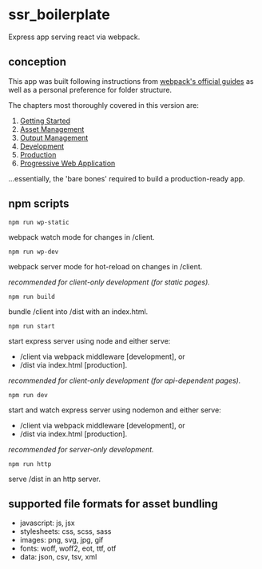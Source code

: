 # ssr_boilerplate

Express app serving react via webpack.

## conception

This app was built following instructions from [webpack's official guides](https://webpack.js.org/guides/) as well as a personal preference for folder structure.

The chapters most thoroughly covered in this version are:

1. [Getting Started](https://webpack.js.org/guides/getting-started/)
2. [Asset Management](https://webpack.js.org/guides/asset-management/)
3. [Output Management](https://webpack.js.org/guides/output-management/)
4. [Development](https://webpack.js.org/guides/development/)
5. [Production](https://webpack.js.org/guides/production/)
6. [Progressive Web Application](https://webpack.js.org/guides/progressive-web-application/)

...essentially, the 'bare bones' required to build a production-ready app.

## npm scripts

`npm run wp-static`

webpack watch mode for changes in /client.

`npm run wp-dev`

webpack server mode for hot-reload on changes in /client.

_recommended for client-only development (for static pages)._

`npm run build`

bundle /client into /dist with an index.html.

`npm run start`

start express server using node and either serve:

- /client via webpack middleware [development], or
- /dist via index.html [production].

_recommended for client-only development (for api-dependent pages)._

`npm run dev`

start and watch express server using nodemon and either serve:

- /client via webpack middleware [development], or
- /dist via index.html [production].

_recommended for server-only development._

`npm run http`

serve /dist in an http server.

## supported file formats for asset bundling

- javascript: js, jsx
- stylesheets: css, scss, sass
- images: png, svg, jpg, gif
- fonts: woff, woff2, eot, ttf, otf
- data: json, csv, tsv, xml
